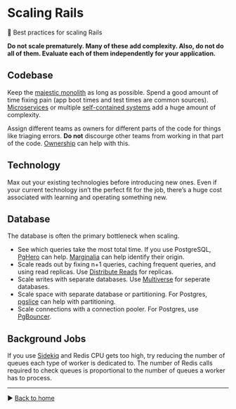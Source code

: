 # Scaling Rails

:rocket: Best practices for scaling Rails

**Do not scale prematurely. Many of these add complexity. Also, do not do all of them. Evaluate each of them independently for your application.**

## Codebase

Keep the [majestic monolith](https://m.signalvnoise.com/the-majestic-monolith-29166d022228) as long as possible. Spend a good amount of time fixing pain (app boot times and test times are common sources). [Microservices](https://martinfowler.com/articles/microservices.html) or multiple [self-contained systems](https://scs-architecture.org/) add a huge amount of complexity.

Assign different teams as owners for different parts of the code for things like triaging errors. **Do not** discourge other teams from working in that part of the code. [Ownership](https://github.com/ankane/ownership) can help with this.

## Technology

Max out your existing technologies before introducing new ones. Even if your current technology isn’t the perfect fit for the job, there’s a huge cost associated with learning and operating something new.

## Database

The database is often the primary bottleneck when scaling.

- See which queries take the most total time. If you use PostgreSQL, [PgHero](https://github.com/ankane/pghero) can help. [Marginalia](https://github.com/basecamp/marginalia) can help identify their origin.
- Scale reads out by fixing n+1 queries, caching frequent queries, and using read replicas. Use [Distribute Reads](https://github.com/ankane/distribute_reads) for replicas.
- Scale writes with separate databases. Use [Multiverse](https://github.com/ankane/multiverse) for seperate databases.
- Scale space with separate database or partitioning. For Postgres, [pgslice](https://github.com/ankane/pgslice) can help with partitioning.
- Scale connections with a connection pooler. For Postgres, use [PgBouncer](https://github.com/ankane/shorts/blob/master/PgBouncer-Setup.md).

## Background Jobs

If you use [Sidekiq](https://github.com/mperham/sidekiq) and Redis CPU gets too high, try reducing the number of queues each type of worker is dedicated to. The number of Redis calls required to check queues is proportional to the number of queues a worker has to process.

---

:arrow_forward: [Back to home](https://github.com/ankane/rails-best-practices)
